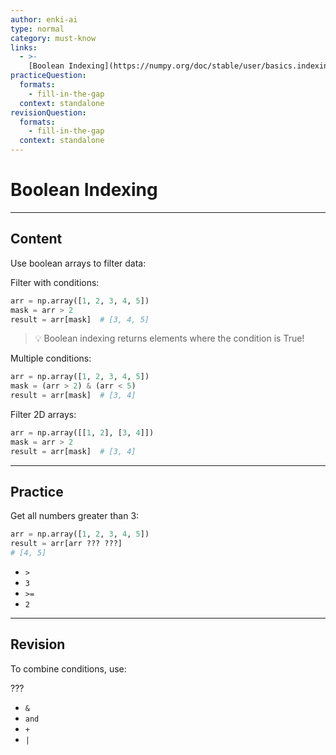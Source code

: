 ```yaml
---
author: enki-ai
type: normal
category: must-know
links:
  - >-
    [Boolean Indexing](https://numpy.org/doc/stable/user/basics.indexing.html#boolean-indexing){website}
practiceQuestion:
  formats:
    - fill-in-the-gap
  context: standalone
revisionQuestion:
  formats:
    - fill-in-the-gap
  context: standalone
---
```


# Boolean Indexing

---

## Content

Use boolean arrays to filter data:

Filter with conditions:

```python
arr = np.array([1, 2, 3, 4, 5])
mask = arr > 2
result = arr[mask]  # [3, 4, 5]
```

> 💡 Boolean indexing returns elements where the condition is True!

Multiple conditions:

```python
arr = np.array([1, 2, 3, 4, 5])
mask = (arr > 2) & (arr < 5)
result = arr[mask]  # [3, 4]
```

Filter 2D arrays:

```python
arr = np.array([[1, 2], [3, 4]])
mask = arr > 2
result = arr[mask]  # [3, 4]
```

---

## Practice

Get all numbers greater than 3:

```python
arr = np.array([1, 2, 3, 4, 5])
result = arr[arr ??? ???]
# [4, 5]
```

- `>`
- `3`
- `>=`
- `2`

---

## Revision

To combine conditions, use:

???

- `&`
- `and`
- `+`
- `|`
